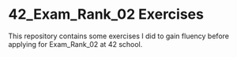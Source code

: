 # 42_Exam_Rank_02 Exercises

This repository contains some exercises I did to gain fluency before applying for Exam_Rank_02 at 42 school.